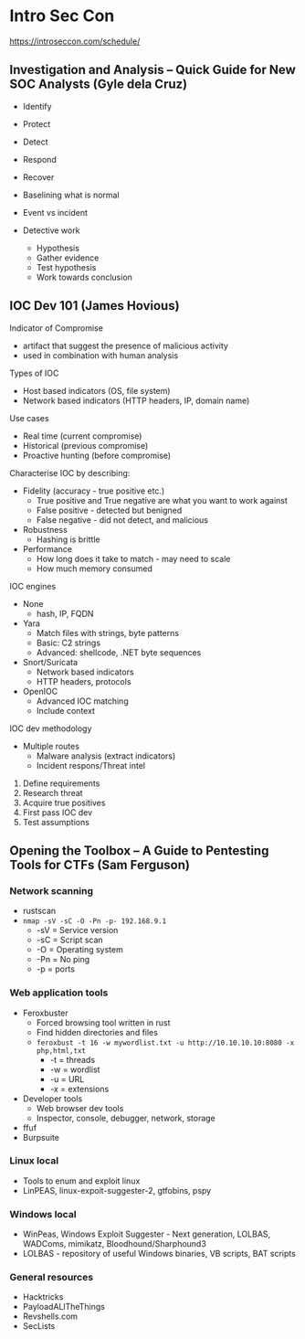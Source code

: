 # Intro Sec Con

https://introseccon.com/schedule/

## Investigation and Analysis – Quick Guide for New SOC Analysts  (Gyle dela Cruz)

- Identify
- Protect
- Detect
- Respond
- Recover

- Baselining what is normal
- Event vs incident
- Detective work
  - Hypothesis
  - Gather evidence
  - Test hypothesis
  - Work towards conclusion


## IOC Dev 101 (James Hovious)

Indicator of Compromise
- artifact that suggest the presence of malicious activity
- used in combination with human analysis

Types of IOC
- Host based indicators (OS, file system)
- Network based indicators (HTTP headers, IP, domain name)

Use cases
- Real time (current compromise)
- Historical (previous compromise)
- Proactive hunting (before compromise)

Characterise IOC by describing:
- Fidelity (accuracy - true positive etc.)
  - True positive and True negative are what you want to work against
  - False positive - detected but benigned
  - False negative - did not detect, and malicious
- Robustness
  - Hashing is brittle
- Performance
  - How long does it take to match - may need to scale
  - How much memory consumed

IOC engines
- None
  - hash, IP, FQDN
- Yara
  - Match files with strings, byte patterns
  - Basic: C2 strings
  - Advanced: shellcode, .NET byte sequences
- Snort/Suricata
  - Network based indicators
  - HTTP headers, protocols
- OpenIOC
  - Advanced IOC matching
  - Include context

IOC dev methodology
- Multiple routes
  - Malware analysis (extract indicators)
  - Incident respons/Threat intel

1. Define requirements
2. Research threat
3. Acquire true positives
4. First pass IOC dev
5. Test assumptions


## Opening the Toolbox – A Guide to Pentesting Tools for CTFs   (Sam Ferguson)

### Network scanning
- rustscan
- `nmap -sV -sC -O -Pn -p- 192.168.9.1`
  - -sV = Service version
  - -sC = Script scan
  - -O = Operating system
  - -Pn = No ping
  - -p = ports

### Web application tools
- Feroxbuster
  - Forced browsing tool written in rust
  - Find hidden directories and files
  - `feroxbust -t 16 -w mywordlist.txt -u http://10.10.10.10:8080 -x php,html,txt`
    - -t = threads
    - -w = wordlist
    - -u = URL
    - -x = extensions
- Developer tools
  - Web browser dev tools
  - Inspector, console, debugger, network, storage
- ffuf
- Burpsuite
  
### Linux local
- Tools to enum and exploit linux
- LinPEAS, linux-expoit-suggester-2, gtfobins, pspy

### Windows local
- WinPeas, Windows Exploit Suggester - Next generation, LOLBAS, WADComs, mimikatz, Bloodhound/Sharphound3
- LOLBAS - repository of useful Windows binaries, VB scripts, BAT scripts

### General resources
- Hacktricks
- PayloadALlTheThings
- Revshells.com
- SecLists


